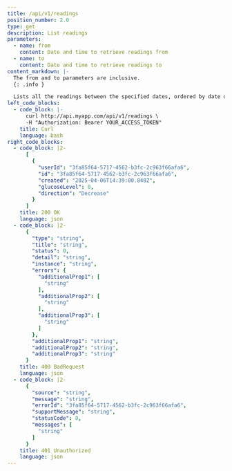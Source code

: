 ```yaml
---
title: /api/v1/readings
position_number: 2.0
type: get
description: List readings
parameters:
  - name: from
    content: Date and time to retrieve readings from
  - name: to
    content: Date and time to retrieve readings to
content_markdown: |-
  The from and to parameters are inclusive.
  {: .info }

  Lists all the readings between the specified dates, ordered by date descending.
left_code_blocks:
  - code_block: |-
      curl http://api.myapp.com/api/v1/readings \
      -H "Authorization: Bearer YOUR_ACCESS_TOKEN"
    title: Curl
    language: bash
right_code_blocks:
  - code_block: |2-
      [
        {
          "userId": "3fa85f64-5717-4562-b3fc-2c963f66afa6",
          "id": "3fa85f64-5717-4562-b3fc-2c963f66afa6",
          "created": "2025-04-06T14:39:00.848Z",
          "glucoseLevel": 0,
          "direction": "Decrease"
        }
      ]
    title: 200 OK
    language: json
  - code_block: |2-
      {
        "type": "string",
        "title": "string",
        "status": 0,
        "detail": "string",
        "instance": "string",
        "errors": {
          "additionalProp1": [
            "string"
          ],
          "additionalProp2": [
            "string"
          ],
          "additionalProp3": [
            "string"
          ]
        },
        "additionalProp1": "string",
        "additionalProp2": "string",
        "additionalProp3": "string"
      }
    title: 400 BadRequest
    language: json
  - code_block: |2-
      {
        "source": "string",
        "message": "string",
        "errorId": "3fa85f64-5717-4562-b3fc-2c963f66afa6",
        "supportMessage": "string",
        "statusCode": 0,
        "messages": [
          "string"
        ]
      }
    title: 401 Unauthorized
    language: json
---
```

